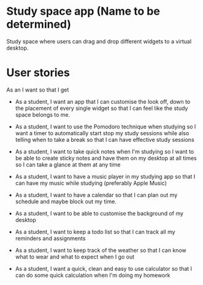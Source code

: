 # Study space app (Name to be determined)

Study space where users can drag and drop different widgets to a virtual desktop.

# User stories

As an <actor> I want <some action> so that I get <some value>

- As a student, I want an app that I can customise the look off, down to the placement of every single widget so that I can feel like the study space belongs to me.

- As a student, I want to use the Pomodoro technique when studying so I want a timer to automatically start stop my study sessions while also telling when to take a break so that I can have effective study sessions

- As a student, I want to take quick notes when I'm studying so I want to be able to create sticky notes and have them on my desktop at all times so I can take a glance at them at any time

- As a student, I want to have a music player in my studying app so that I can have my music while studying (preferably Apple Music)

- As a student, I want to have a calendar so that I can plan out my schedule and maybe block out my time.

- As a student, I want to be able to customise the background of my desktop

- As a student, I want to keep a todo list so that I can track all my reminders and assignments

- As a student, I want to keep track of the weather so that I can know what to wear and what to expect when I go out

- As a student, I want a quick, clean and easy to use calculator so that I can do some quick calculation when I'm doing my homework